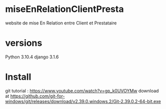 # miseEnRelationClientPresta
website de mise En Relation entre Client et Prestataire

# versions
Python 3.10.4
django 3.1.6

# Install
git tutorial : https://www.youtube.com/watch?v=gp_k0UVOYMw
download at https://github.com/git-for-windows/git/releases/download/v2.39.0.windows.2/Git-2.39.0.2-64-bit.exe
